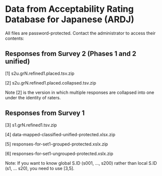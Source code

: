 # Data from Acceptability Rating Database for Japanese (ARDJ)

All files are password-protected. Contact the administrator to access their contents:

## Responses from Survey 2 (Phases 1 and 2 unified)

[1] s2u.grN.refined1.placed.tsv.zip

[2] s2u.grN.refined1.placed.collapsed.tsv.zip

Note [2] is the version in which multiple responses are collapsed into one under the identity of raters.

## Responses from Survey 1

[3] s1.grN.refined1.tsv.zip

[4] data-mapped-classified-unified-protected.xlsx.zip

[5] responses-for-set1-grouped-protected.xslx.zip

[6] responses-for-set1-ungrouped-protected.xslx.zip

Note: If you want to know global S.ID (s001, ..., s200) rather than local S.ID (s1, ... s20), you need to use [3,5].